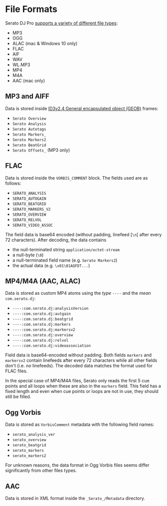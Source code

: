 # File Formats

Serato DJ Pro [supports a variety of different file types](https://support.serato.com/hc/en-us/articles/204177974-Serato-DJ-Pro-Supported-File-Types):

- MP3
- OGG
- ALAC (mac & Windows 10 only)
- FLAC
- AIF
- WAV
- WL.MP3
- MP4
- M4A
- AAC (mac only)


## MP3 and AIFF

Data is stored inside [ID3v2.4 General encapsulated object (GEOB)](http://id3.org/id3v2.4.0-frames) frames:

- `Serato Overview`
- `Serato Analysis`
- `Serato Autotags`
- `Serato Markers_`
- `Serato Markers2`
- `Serato BeatGrid`
- `Serato Offsets_` (MP3 only)

## FLAC

Data is stored inside the `VORBIS_COMMENT` block. The fields used are as follows:

- `SERATO_ANALYSIS`
- `SERATO_AUTOGAIN`
- `SERATO_BEATGRID`
- `SERATO_MARKERS_V2`
- `SERATO_OVERVIEW`
- `SERATO_RELVOL`
- `SERATO_VIDEO_ASSOC`

The field data is base64 encoded (without padding, linefeed [`\n`[ after every 72 characters).
After decoding, the data contains 
- the null-terminated string `application/octet-stream`
- a null-byte (`\0`)
- a null-terminated field name (e.g. `Serato Markers2`)
- the actual data (e.g. `\x01\01AQFDT...`)

## MP4/M4A (AAC, ALAC)

Data is stored as custom MP4 atoms using the *type* `----` and the
*mean* `com.serato.dj`:

- `----:com.serato.dj:analysisVersion`
- `----:com.serato.dj:autgain`
- `----:com.serato.dj:beatgrid`
- `----:com.serato.dj:markers`
- `----:com.serato.dj:markersv2`
- `----:com.serato.dj:overview`
- `----:com.serato.dj:relvol`
- `----:com.serato.dj:videoassociation`

Field data is base64-encoded without padding. Both fields `markers` and
`markersv2` contain linefeeds after every 72 characters while all other
fields don't (i.e. *no* linefeeds). The decoded data matches the format
used for FLAC files.

In the special case of MP4/M4A files, Serato only reads the first 5 cue points and all loops when these are also in the `markers` field. This field has a fixed length and even when cue points or loops are not in use, they should still be filled.

## Ogg Vorbis

Data is stored as `VorbisComment` metadata with the following field names:

- `serato_analysis_ver`
- `serato_overview`
- `serato_beatgrid`
- `serato_markers`
- `serato_markers2`

For unknown reasons, the data format in Ogg Vorbis files seems differ significantly from other files types.


## AAC

Data is stored in XML format inside the `_Serato_/M̀etadata` directory.
